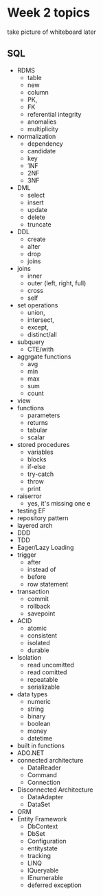# Week 2 topics

take picture of whiteboard later
## SQL
- RDMS
	- table
	- new
	- column
	- PK,
	- FK
	- referential integrity
	- anomalies
	- multiplicity
- normalization
	- dependency
	- candidate
	- key
	- 1NF
	- 2NF
	- 3NF
- DML
	- select
	- insert
	- update
	- delete
	- truncate
- DDL
	- create
	- alter
	- drop
	- joins
- joins
	- inner
	- outer (left, right, full)
	- cross
	- self
- set operations
	- union, 
	- intersect, 
	- except,
	- distinct/all
- subquery
	- CTE/with
- aggrgate functions
	- avg
	- min
	- max
	- sum
	- count
- view
- functions
	- parameters
	- returns
	- tabular
	- scalar
- stored procedures
	- variables
	- blocks
	- if-else
	- try-catch
	- throw
	- print
- raiserror
	- yes, it's missing one e
- testing EF
- repository pattern
- layered arch
- DDD
- TDD
- Eager/Lazy Loading
- trigger
	- after
	- instead of
	- before
	- row statement
- transaction
	- commit
	- rollback
	- savepoint
- ACID
	- atomic
	- consistent
	- isolated
	- durable
- Isolation
	- read uncomitted
	- read comitted
	- repeatable
	- serializable
- data types
	- numeric
	- string
	- binary
	- boolean
	- money
	- datetime
- built in functions
- ADO.NET
- connected architecture
	- DataReader
	- Command
	- Connection
- Disconnected Architecture
	- DataAdapter
	- DataSet
- ORM
- Entity Framework
	- DbContext
	- DbSet
	- Configuration
	- entitystate
	- tracking
	- LINQ
	- IQueryable
	- IEnumerable
	- deferred exception
